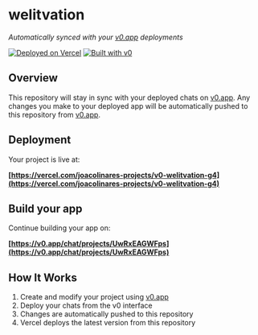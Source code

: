 # welitvation

*Automatically synced with your [v0.app](https://v0.app) deployments*

[![Deployed on Vercel](https://img.shields.io/badge/Deployed%20on-Vercel-black?style=for-the-badge&logo=vercel)](https://vercel.com/joacolinares-projects/v0-welitvation-g4)
[![Built with v0](https://img.shields.io/badge/Built%20with-v0.app-black?style=for-the-badge)](https://v0.app/chat/projects/UwRxEAGWFps)

## Overview

This repository will stay in sync with your deployed chats on [v0.app](https://v0.app).
Any changes you make to your deployed app will be automatically pushed to this repository from [v0.app](https://v0.app).

## Deployment

Your project is live at:

**[https://vercel.com/joacolinares-projects/v0-welitvation-g4](https://vercel.com/joacolinares-projects/v0-welitvation-g4)**

## Build your app

Continue building your app on:

**[https://v0.app/chat/projects/UwRxEAGWFps](https://v0.app/chat/projects/UwRxEAGWFps)**

## How It Works

1. Create and modify your project using [v0.app](https://v0.app)
2. Deploy your chats from the v0 interface
3. Changes are automatically pushed to this repository
4. Vercel deploys the latest version from this repository
